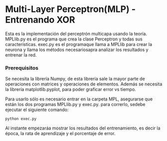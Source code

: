 # Multi-Layer Perceptron(MLP) - Entrenando XOR
Esta es la implementación del perceptrón multicapa usando la teoría. 
MPLlib.py es el programa que crea la clase Perceptron y todas sus características.
exec.py es el programaque llama a MPLlib para crear la neurona y llama los métodos necesariosapra analizar los resultados y entrenar la red.

### Prerequisitos
Se necesita la librería Numpy, de esta librería sale la mayor parte de operaciones con matrices y operaciones de elementos. Además se necesita la librería matplotlib.pyplot, para poder graficar error vs tiempo.

Para usarlo sólo es necesario entrar en la carpeta MPL, asegurarse que están los dos programas MPLlib.py y exec.py.
para correrlo, sedebe ejecutar el siguiente comando:
```
python exec.py
```
Al instante empezaráa mostrar los resultados del entrenamiento, es decir la época, la rata de aprendizaje y el porcentaje de error.
